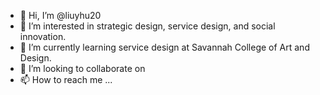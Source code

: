 - 👋 Hi, I’m @liuyhu20
- 👀 I’m interested in strategic design, service design, and social innovation.
- 🌱 I’m currently learning service design at Savannah College of Art and Design.
- 💞️ I’m looking to collaborate on 
- 📫 How to reach me ...

<!---
liuyhu20/liuyhu20 is a ✨ special ✨ repository because its `README.md` (this file) appears on your GitHub profile.
You can click the Preview link to take a look at your changes.
--->

